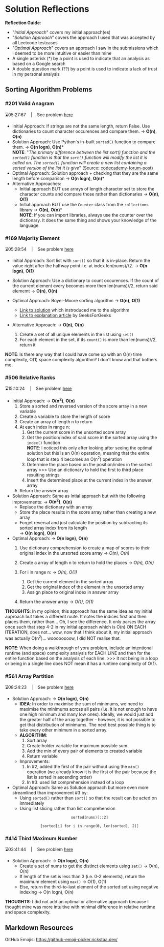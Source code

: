 # Solution Reflections
**Reflection Guide**:
* "*Initial Approach*" covers my initial approach(es)
* "*Solution Approach*" covers the approach I used that was accepted by all Leetcode testcases
* "*Optimal Approach*" covers an approach I saw in the submissions which I deemed to be more intuitive or easier than mine
* A single asterisk (*) by a point is used to indicate that an analysis as based on a Google search
* A double question mark (??) by a point is used to indicate a lack of trust in my personal analysis

## Sorting Algorithm Problems

### #201 Valid Anagram
⌛05:27:67 &nbsp;&nbsp; | &nbsp;&nbsp; See problem [here](https://leetcode.com/problems/valid-anagram/)

* Initial Approach: If strings are not the same length, return False. Use dictionaries to count character occurences and compare them. → **O(n)**, **O(n)**
* Solution Approach: Use Python's in-built `sorted()` function to compare them. → **O(n logn)**, **O(n)*** 
  <br>**NOTE**: "*The primary difference between the list sort() function and the `sorted()` function is that the `sort()` function will modify the list it is called on. The `sorted()` function will create a new list containing a sorted version of the list it is give*" (Source: [codecademy-forum-post](https://discuss.codecademy.com/t/what-is-the-difference-between-sort-and-sorted/349679#:~:text=The%20primary%20difference%20between%20the,the%20list%20it%20is%20given.))
* Optimal Approach: Solution approach + checking that they are the same length before comparison → **O(n logn)**, **O(n)*** 
* Alternative Approaches:
  * Initial approach BUT use arrays of length character set to store the character counts and compare those rather than dictionaries → **O(n)**, **O(1)** 
  * Initial approach BUT use the `Counter` class from the `collections` library → **O(n)**, **O(n)*** 
  <br>**NOTE**: If you can import libraries, always use the counter over the dictionary. It does the same thing and shows your knowledge of the language.

### #169 Majority Element
⌛05:28:54 &nbsp;&nbsp; | &nbsp;&nbsp; See problem [here](https://leetcode.com/problems/majority-element/)

* Initial Approach: Sort list with `sort()` so that it is in-place. Return the value right after the halfway point i.e. at index len(nums)//2. → **O(n logn)**, **O(1)**
  
* Solution Approach: Use a dictionary to count occurences. If the count of the current element every becomes more then len(nums)//2, return said elememt → **O(n)**, **O(n)**
  
* Optimal Approach: Boyer-Moore sorting algorithm → **O(n)**, **O(1)**
  * [Link to solution](https://leetcode.com/problems/majority-element/solutions/4713145/hashtable-boyer-moore-majority-vote-algo-bit-manip-las-vegas-3ms-beats-99-85) which instroduced me to the algorithm
  * [Link to explanation article](https://www.geeksforgeeks.org/boyer-moore-majority-voting-algorithm/) by GeeksForGeeks
* Alternative Approach: → **O(n)**, **O(n)** 
  1. Create a set of all unique elements in the list using `set()`
  2. For each element in the set, if its `count()` is more than len(nums)//2, return it

**NOTE**: Is there any way that I could have come up with an O(n) time complexity, O(1) space complexity algorithm? I don't know and that bothers me.

### #506 Relative Ranks
⌛15:10:24 &nbsp;&nbsp; | &nbsp;&nbsp; See problem [here](https://leetcode.com/problems/relative-ranks/)

* Initial Approach: → **O(n<sup>2</sup>)**, **O(n)**
  1. Store a sorted and reversed version of the score array in a new variable
  2. Create a variable to store the length of score
  3. Create an array of length n to return
  4. At each index in range n:
     1. Get the current score in the unsorted score array
     2. Get the position/index of said score in the sorted array using the `index()` function
      <br>**NOTE**: I noticed this only after looking after seeing the optimal solution but this is an O(n) operation, meaning that the entire loop that is step 4 becomes an O(n<sup>2</sup>) operation
     3. Determine the place based on the position/index in the sorted array >>> Use an dictionary to hold the first to third place resulting strings
     4. Insert the determined place at the current index in the answer array
  5. Return the answer array
* Solution Approach: Same as Intial approach but with the following improvements: → **O(n<sup>2</sup>)**, **O(n)**
  * Replace the dictionary with an array
  * Store the place results in the score array rather than creating a new array
  * Forget reversal and just calculate the position by subtracting its sorted array index from its length
  <br> → **O(n logn)**, **O(n)**
* Optimal Approach: → **O(n logn)**, **O(n)**
  1. Use dictionary comprehension to create a map of scores to their original index in the unsorted score array → *O(n), O(n)*
   
  2. Create a array of length n to return to hold the places → *O(n), O(n)*
   
  3. For i in range n: → *O(n), O(1)*
     1. Get the current element in the sorted array
     2. Get the original index of the element in the unsorted array
     3. Assign place to original index in answer array
   
  4. Return the answer array → *O(1), O(1)*
   
**THOUGHTS**: In my opinion, this approach has the same idea as my initial approach but takes a different route. It notes the indices first and then places them, rather than... Oh, I see the difference. It only parses the array once such that step 4-2 in my initial approach which is O(n) ON EACH ITERATION, does not... wow, now that I think about it, my initial approach was actually O(n<sup>2</sup>)... woooooooow, I did NOT realise that. 

**NOTE**: When doing a walkthrough of yoru problem, include an intentional runtime (and space) complexity analysis for EACH LINE and then for the entire function based on the analysis of each line. >>> It not being in a loop or being in a single line does NOT mean it has a runtime complexity of O(1). 

### #561 Array Partition
⌛08:24:23 &nbsp;&nbsp; | &nbsp;&nbsp; See problem [here](https://leetcode.com/problems/array-partition/)

* Solution Approach: → **O(n logn)**, **O(n)**
  * **IDEA**: In order to maximise the sum of minimums, we need to maximise the minimums across all pairs (i.e. it is not enough to have one high minimum and many low ones). Ideally, we would just add the greater half of the array together - however, it is not possible to get that distribution of minimums. The next best possible thing is to take every other minimum in a sorted array.
  * **ALGORITHM**:
    1. Sort array
    2. Create holder variable for maximum possible sum
    3. Add the min of every pair of elements to created variable
    4. Return variable
  * Improvements:
    1. In \#2, added the first of the pair without using the `min()` operation (we already know it is the first of the pair because the list is sorted in ascending order)
    2. In \#3: used list comprehension instead of a loop
* Optimal Approach: Same as Solution approach but more even more streamlined than improvement \#3 by:
  * Using `sorted()` rather than `sort()` so that the result can be acted on immediately
  * Using list slicing rather than list comprehension
    <br><p align=center>`sorted(nums)[::2]`</p> <p align=center>`[sorted[i] for i in range(0, len(sorted), 2)]`</p>

### #414 Third Maximum Number
⌛03:41:44 &nbsp;&nbsp; | &nbsp;&nbsp; See problem [here](https://leetcode.com/problems/third-maximum-number/)

* Solution Approach: → **O(n logn)**, **O(n)**
  * Create a set of nums to get the distinct elements using `set()` → O(n), O(n)
  * If length of the set is less than 3 (i.e. 0-2 elements), return the maximum element using `max()` → O(1), O(1)
  * Else, return the third-to-last element of the sorted set using negative indexing → O(n logn), O(n)

**THOUGHTS**: I did not add an optimal or alternative approach because I thought mine was more intuitive with minimal difference in relative runtime and space complexity.

## Markdown Resources
GitHub Emojis: https://github-emoji-picker.rickstaa.dev/